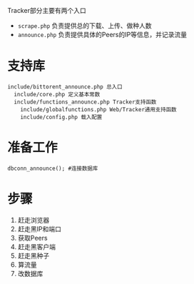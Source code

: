 Tracker部分主要有两个入口
  * `scrape.php` 负责提供总的下载、上传、做种人数
  * `announce.php` 负责提供具体的Peers的IP等信息，并记录流量

# 支持库 #
```
include/bittorent_announce.php 总入口
  include/core.php 定义基本常数
  include/functions_announce.php Tracker支持函数
    include/globalfunctions.php Web/Tracker通用支持函数
    include/config.php 载入配置
```

# 准备工作 #
```
dbconn_announce(); #连接数据库
```

# 步骤 #
  1. 赶走浏览器
  1. 赶走黑IP和端口
  1. 获取Peers
  1. 赶走黑客户端
  1. 赶走黑种子
  1. 算流量
  1. 改数据库